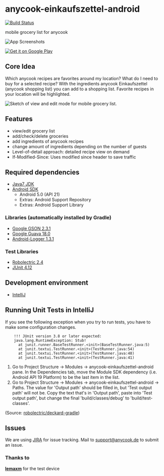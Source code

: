 anycook-einkaufszettel-android
===========
[![Build Status](https://jenkins.anycook.de/buildStatus/icon?job=anycook-einkaufzettel-android)](https://jenkins.anycook.de/job/anycook-einkaufzettel-android/)

mobile grocery list for anycook

![App Screenshots](https://s3-eu-west-1.amazonaws.com/images.anycook.de/miscellaneous/141116-android-screenshots.png)

[![Get it on Google Play](http://developer.android.com/images/brand/en_generic_rgb_wo_45.png)](https://play.google.com/store/apps/details?id=de.anycook.einkaufszettel)

## Core Idea

Which anycook recipes are favorites around my location?
What do I need to buy for a selected recipe?
With the ingredients anycook Einkaufszettel (anycook shopping list) you can add to a shopping list. Favorite recipes in your location will be highlighted.

![Sketch of view and edit mode for mobile grocery list.](https://dl.dropboxusercontent.com/u/1439361/sketch.png)

## Features

- view/edit grocery list
- add/check/delete groceries
- add ingredients of anycook recipes
- change amount of ingredients depending on the number of guests
- Level-of-detail approach: detailed recipe view on demand
- If-Modified-Since: Uses modified since header to save traffic

## Required dependencies
- [Java7 JDK](http://www.oracle.com/technetwork/java/javase/downloads/jdk7-downloads-1880260.html)
- [Android SDK](https://developer.android.com/sdk/index.html)
  - Android 5.0 (API 21)
  - Extras: Android Support Repository
  - Extras: Android Support Library

### Libraries (automatically installed by Gradle) 
- [Google GSON 2.3.1](https://code.google.com/p/google-gson/)
- [Google Guava 18.0](https://code.google.com/p/guava-libraries/)
- [Android-Logger 1.3.1](http://noveogroup.github.io/android-logger/)

### Test Libraries
- [Robolectric 2.4](https://github.com/robolectric/robolectric)
- [JUnit 4.12](http://junit.org)

## Development environment
- [IntelliJ](https://www.jetbrains.com/idea/)

## Running Unit Tests in IntelliJ
If you see the following exception when you try to run tests, you have to make some configuration changes.

```
    !!! JUnit version 3.8 or later expected:
    java.lang.RuntimeException: Stub!
      at junit.runner.BaseTestRunner.<init>(BaseTestRunner.java:5)
      at junit.textui.TestRunner.<init>(TestRunner.java:54)
      at junit.textui.TestRunner.<init>(TestRunner.java:48)
      at junit.textui.TestRunner.<init>(TestRunner.java:41)
```

1. Go to Project Structure -> Modules -> anycook-einkaufszettel-android pane. 
In the Dependencies tab, move the Module SDK dependency 
(i.e. Android API 19 Platform) to be the last item in the list.
2. Go to Project Structure -> Modules -> anycook-einkaufszettel-android -> Paths. 
The value for 'Output path' should be filled in, but 'Test output path' will not be. 
Copy the text that's in 'Output path', paste into 'Test output path', but change the final 'build/classes/debug' to 
'build/test-classes'.

(Source: [robolectric/deckard-gradle](https://github.com/robolectric/deckard-gradle))

## Issues
We are using [JIRA](https://jira.anycook.de) for issue tracking. Mail to [support@anycook.de](mailto:support@anycook.de) to submit an issue.

### Thanks to
[**lemaxm**](https://github.com/lemaxm) for the test device
